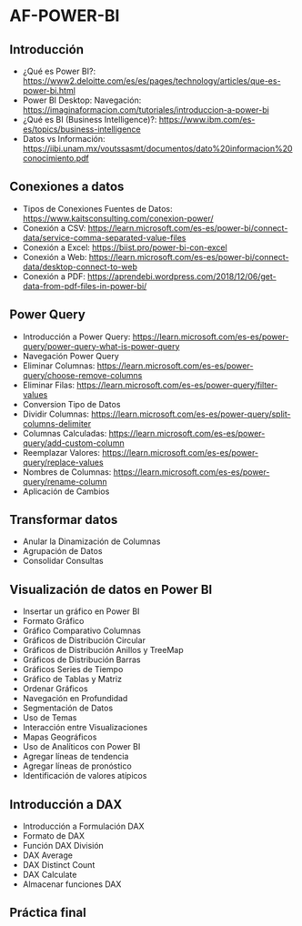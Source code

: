 # AF-POWER-BI

## Introducción

- ¿Qué es Power BI?: https://www2.deloitte.com/es/es/pages/technology/articles/que-es-power-bi.html
- Power BI Desktop: Navegación: https://imaginaformacion.com/tutoriales/introduccion-a-power-bi
- ¿Qué es BI (Business Intelligence)?: https://www.ibm.com/es-es/topics/business-intelligence
- Datos vs Información: https://iibi.unam.mx/voutssasmt/documentos/dato%20informacion%20conocimiento.pdf

## Conexiones a datos

- Tipos de Conexiones Fuentes de Datos: https://www.kaitsconsulting.com/conexion-power/
- Conexión a CSV: https://learn.microsoft.com/es-es/power-bi/connect-data/service-comma-separated-value-files
- Conexión a Excel: https://biist.pro/power-bi-con-excel
- Conexión a Web: https://learn.microsoft.com/es-es/power-bi/connect-data/desktop-connect-to-web
- Conexión a PDF: https://aprendebi.wordpress.com/2018/12/06/get-data-from-pdf-files-in-power-bi/

## Power Query

- Introducción a Power Query: https://learn.microsoft.com/es-es/power-query/power-query-what-is-power-query
- Navegación Power Query
- Eliminar Columnas: https://learn.microsoft.com/es-es/power-query/choose-remove-columns
- Eliminar Filas: https://learn.microsoft.com/es-es/power-query/filter-values
- Conversion Tipo de Datos
- Dividir Columnas: https://learn.microsoft.com/es-es/power-query/split-columns-delimiter
- Columnas Calculadas: https://learn.microsoft.com/es-es/power-query/add-custom-column
- Reemplazar Valores: https://learn.microsoft.com/es-es/power-query/replace-values
- Nombres de Columnas: https://learn.microsoft.com/es-es/power-query/rename-column
- Aplicación de Cambios

## Transformar datos

- Anular la Dinamización de Columnas
- Agrupación de Datos
- Consolidar Consultas 

## Visualización de datos en Power BI

- Insertar un gráfico en Power BI
- Formato Gráfico
- Gráfico Comparativo Columnas
- Gráficos de Distribución Circular
- Gráficos de Distribución Anillos y TreeMap
- Gráficos de Distribución Barras
- Gráficos Series de Tiempo
- Gráfico de Tablas y Matriz
- Ordenar Gráficos
- Navegación en Profundidad
- Segmentación de Datos
- Uso de Temas
- Interacción entre Visualizaciones
- Mapas Geográficos
- Uso de Analíticos con Power BI
- Agregar líneas de tendencia
- Agregar líneas de pronóstico
- Identificación de valores atípicos

## Introducción a DAX

- Introducción a Formulación DAX
- Formato de DAX
- Función DAX División
- DAX Average
- DAX Distinct Count
- DAX Calculate
- Almacenar funciones DAX

## Práctica final

